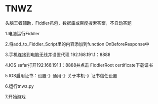 # TNWZ
头脑王者辅助，Fiddler抓包，数据库或百度搜索答案，不自动答题

1.电脑运行Fiddler

2.将add_to_Fiddler_Script里的内容添加到function OnBeforeResponse中

3.手机连接到电脑无线并设置代理 192.168.191.1：8888

4.IOS safar打开192.168.191.1：8888并点击 FiddlerRoot certificate下载证书

5.IOS启用证书：设置-》通用-》关于本机-》证书信任设置

6.运行tnwz.py

7.开始游戏
